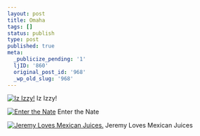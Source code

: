 ```yaml
---
layout: post
title: Omaha
tags: []
status: publish
type: post
published: true
meta:
  _publicize_pending: '1'
  ljID: '860'
  original_post_id: '968'
  _wp_old_slug: '968'
---
```

<a href='http://jay.mcgavren.com/blog/wp-content/uploads/2008/07/0703081222a.jpg' title='Iz Izzy!'><img src='http://jay.mcgavren.com/blog/wp-content/uploads/2008/07/0703081222a.thumbnail.jpg' alt='Iz Izzy!' /></a>
Iz Izzy!

<a href='http://jay.mcgavren.com/blog/wp-content/uploads/2008/07/0703082203.jpg' title='Enter the Nate'><img src='http://jay.mcgavren.com/blog/wp-content/uploads/2008/07/0703082203.thumbnail.jpg' alt='Enter the Nate' /></a>
Enter the Nate

<a href='http://jay.mcgavren.com/blog/wp-content/uploads/2008/07/0703082203a.jpg' title='Jeremy Loves Mexican Juices.'><img src='http://jay.mcgavren.com/blog/wp-content/uploads/2008/07/0703082203a.thumbnail.jpg' alt='Jeremy Loves Mexican Juices.' /></a>
Jeremy Loves Mexican Juices
